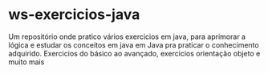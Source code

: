 # ws-exercicios-java
Um repositório onde pratico vários exercicios em java, para aprimorar a lógica e estudar os conceitos em java
em Java pra praticar o conhecimento adquirido.
Exercicios do básico ao avançado, exercicios orientação objeto e muito mais
